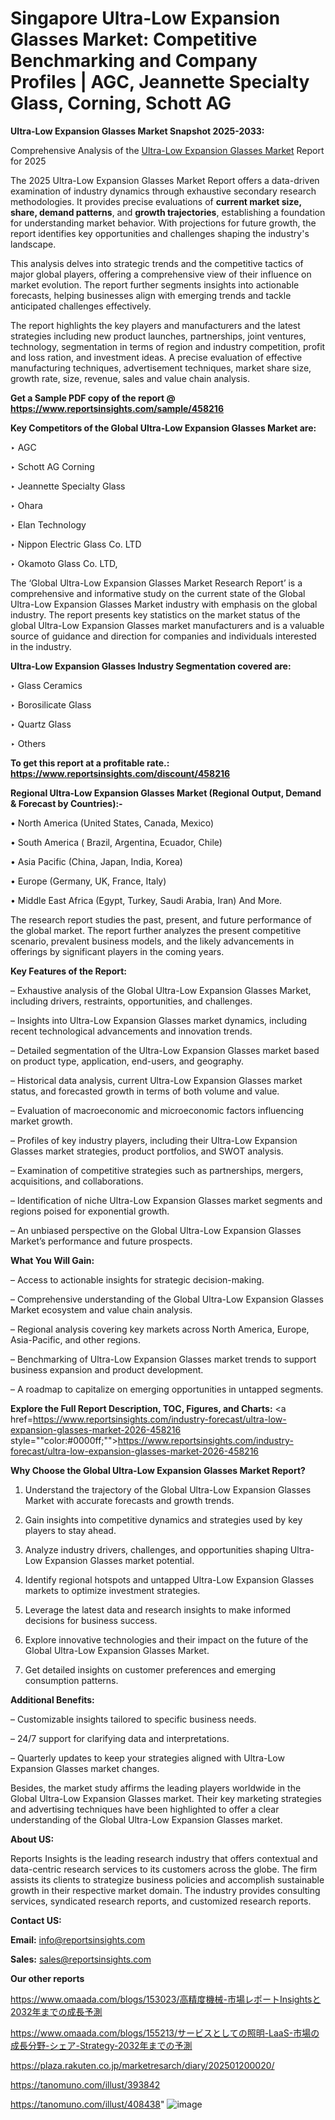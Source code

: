 # Singapore Ultra-Low Expansion Glasses Market: Competitive Benchmarking and Company Profiles | AGC, Jeannette Specialty Glass, Corning, Schott AG

<strong>Ultra-Low Expansion Glasses Market Snapshot 2025-2033:</strong>

Comprehensive Analysis of the <a href=https://www.reportsinsights.com/sample/458216>Ultra-Low Expansion Glasses Market</a> Report for 2025

The 2025 Ultra-Low Expansion Glasses Market Report offers a data-driven examination of industry dynamics through exhaustive secondary research methodologies. It provides precise evaluations of <strong>current market size, share, demand patterns</strong>, and <strong>growth trajectories</strong>, establishing a foundation for understanding market behavior. With projections for future growth, the report identifies key opportunities and challenges shaping the industry's landscape.

This analysis delves into strategic trends and the competitive tactics of major global players, offering a comprehensive view of their influence on market evolution. The report further segments insights into actionable forecasts, helping businesses align with emerging trends and tackle anticipated challenges effectively.

The report highlights the key players and manufacturers and the latest strategies including new product launches, partnerships, joint ventures, technology, segmentation in terms of region and industry competition, profit and loss ration, and investment ideas. A precise evaluation of effective manufacturing techniques, advertisement techniques, market share size, growth rate, size, revenue, sales and value chain analysis.

<strong>Get a Sample PDF copy of the report @ <a href=https://www.reportsinsights.com/sample/458216 style=color:#0000ff;>https://www.reportsinsights.com/sample/458216</a></strong>

<strong>Key Competitors of the Global Ultra-Low Expansion Glasses Market are:</strong>

‣ AGC

‣ Schott AG Corning

‣ Jeannette Specialty Glass

‣ Ohara

‣ Elan Technology

‣ Nippon Electric Glass Co. LTD

‣ Okamoto Glass Co. LTD,

The ‘Global Ultra-Low Expansion Glasses Market Research Report’ is a comprehensive and informative study on the current state of the Global Ultra-Low Expansion Glasses Market industry with emphasis on the global industry. The report presents key statistics on the market status of the global Ultra-Low Expansion Glasses market manufacturers and is a valuable source of guidance and direction for companies and individuals interested in the industry.

<strong>Ultra-Low Expansion Glasses Industry Segmentation covered are:</strong>

‣ Glass Ceramics

‣ Borosilicate Glass

‣ Quartz Glass

‣ Others

<strong>To get this report at a profitable rate.: <a href=https://www.reportsinsights.com/discount/458216 style=color:#0000ff;>https://www.reportsinsights.com/discount/458216</a></strong>

<strong>Regional Ultra-Low Expansion Glasses Market (Regional Output, Demand &amp; Forecast by Countries):-</strong>

• North America (United States, Canada, Mexico)

• South America ( Brazil, Argentina, Ecuador, Chile)

• Asia Pacific (China, Japan, India, Korea)

• Europe (Germany, UK, France, Italy)

• Middle East Africa (Egypt, Turkey, Saudi Arabia, Iran) And More.

The research report studies the past, present, and future performance of the global market. The report further analyzes the present competitive scenario, prevalent business models, and the likely advancements in offerings by significant players in the coming years.

<strong>Key Features of the Report:</strong>

– Exhaustive analysis of the Global Ultra-Low Expansion Glasses Market, including drivers, restraints, opportunities, and challenges.

– Insights into Ultra-Low Expansion Glasses market dynamics, including recent technological advancements and innovation trends.

– Detailed segmentation of the Ultra-Low Expansion Glasses market based on product type, application, end-users, and geography.

– Historical data analysis, current Ultra-Low Expansion Glasses market status, and forecasted growth in terms of both volume and value.

– Evaluation of macroeconomic and microeconomic factors influencing market growth.

– Profiles of key industry players, including their Ultra-Low Expansion Glasses market strategies, product portfolios, and SWOT analysis.

– Examination of competitive strategies such as partnerships, mergers, acquisitions, and collaborations.

– Identification of niche Ultra-Low Expansion Glasses market segments and regions poised for exponential growth.

– An unbiased perspective on the Global Ultra-Low Expansion Glasses Market’s performance and future prospects.

<strong>What You Will Gain:</strong>

– Access to actionable insights for strategic decision-making.

– Comprehensive understanding of the Global Ultra-Low Expansion Glasses Market ecosystem and value chain analysis.

– Regional analysis covering key markets across North America, Europe, Asia-Pacific, and other regions.

– Benchmarking of Ultra-Low Expansion Glasses market trends to support business expansion and product development.

– A roadmap to capitalize on emerging opportunities in untapped segments.

<strong>Explore the Full Report Description, TOC, Figures, and Charts:</strong>
<a href=https://www.reportsinsights.com/industry-forecast/ultra-low-expansion-glasses-market-2026-458216 style=""color:#0000ff;"">https://www.reportsinsights.com/industry-forecast/ultra-low-expansion-glasses-market-2026-458216</a>

<strong>Why Choose the Global Ultra-Low Expansion Glasses Market Report?</strong>

1. Understand the trajectory of the Global Ultra-Low Expansion Glasses Market with accurate forecasts and growth trends.

2. Gain insights into competitive dynamics and strategies used by key players to stay ahead.

3. Analyze industry drivers, challenges, and opportunities shaping Ultra-Low Expansion Glasses market potential.

4. Identify regional hotspots and untapped Ultra-Low Expansion Glasses markets to optimize investment strategies.

5. Leverage the latest data and research insights to make informed decisions for business success.

6. Explore innovative technologies and their impact on the future of the Global Ultra-Low Expansion Glasses Market.

7. Get detailed insights on customer preferences and emerging consumption patterns.

<strong>Additional Benefits:</strong>

– Customizable insights tailored to specific business needs.

– 24/7 support for clarifying data and interpretations.

– Quarterly updates to keep your strategies aligned with Ultra-Low Expansion Glasses market changes.

Besides, the market study affirms the leading players worldwide in the Global Ultra-Low Expansion Glasses market. Their key marketing strategies and advertising techniques have been highlighted to offer a clear understanding of the Global Ultra-Low Expansion Glasses market.

<strong><strong>About US</strong>:</strong>

Reports Insights is the leading research industry that offers contextual and data-centric research services to its customers across the globe. The firm assists its clients to strategize business policies and accomplish sustainable growth in their respective market domain. The industry provides consulting services, syndicated research reports, and customized research reports.

<strong>Contact US:</strong>

<p class=><b>Email:</b> <a href=mailto:info@reportsinsights.com>info@reportsinsights.com</a></p>
<p class=><b>Sales:</b> <a href=mailto:sales@reportsinsights.com>sales@reportsinsights.com</a></p>

<strong>Our other reports</strong>

<a href=https://www.omaada.com/blogs/153023/高精度機械-市場レポートInsightsと2032年までの成長予測>https://www.omaada.com/blogs/153023/高精度機械-市場レポートInsightsと2032年までの成長予測</a>

<a href=https://www.omaada.com/blogs/155213/サービスとしての照明-LaaS-市場の成長分野-シェア-Strategy-2032年までの予測>https://www.omaada.com/blogs/155213/サービスとしての照明-LaaS-市場の成長分野-シェア-Strategy-2032年までの予測</a>

<a href=https://plaza.rakuten.co.jp/marketresarch/diary/202501200020/>https://plaza.rakuten.co.jp/marketresarch/diary/202501200020/</a>

<a href=https://tanomuno.com/illust/393842>https://tanomuno.com/illust/393842</a>

<a href=https://tanomuno.com/illust/408438>https://tanomuno.com/illust/408438</a>"
![image](https://github.com/user-attachments/assets/504429be-f98d-462e-9f3a-b658a73fa2f0)
